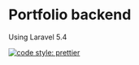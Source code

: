# Portfolio backend

Using Laravel 5.4

[![code style: prettier](https://img.shields.io/badge/code_style-prettier-ff69b4.svg?style=flat-square)](https://github.com/prettier/prettier)


